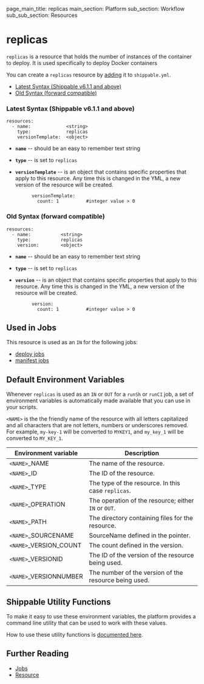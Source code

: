 page_main_title: replicas
main_section: Platform
sub_section: Workflow
sub_sub_section: Resources

# replicas
`replicas` is a resource that holds the number of instances of the container to deploy. It is used specifically to deploy Docker containers

You can create a `replicas` resource by [adding](/platform/tutorial/workflow/crud-resource#adding) it to `shippable.yml`.

- [Latest Syntax (Shippable v6.1.1 and above)](#latestSyntax)
- [Old Syntax (forward compatible)](#oldSyntax)

<a name="latestSyntax"></a>
### Latest Syntax (Shippable v6.1.1 and above)


```
resources:
  - name:             <string>
    type:             replicas
    versionTemplate:  <object>
```

* **`name`** -- should be an easy to remember text string

* **`type`** -- is set to `replicas`

* **`versionTemplate`** -- is an object that contains specific properties that apply to this resource. Any time this is changed in the YML, a new version of the resource will be created.

	        versionTemplate:
	          count: 1          #integer value > 0

<a name="oldSyntax"></a>
### Old Syntax (forward compatible)


```
resources:
  - name:           <string>
    type:           replicas
    version:        <object>
```

* **`name`** -- should be an easy to remember text string

* **`type`** -- is set to `replicas`

* **`version`** -- is an object that contains specific properties that apply to this resource. Any time this is changed in the YML, a new version of the resource will be created.

	        version:
	          count: 1          #integer value > 0


## Used in Jobs
This resource is used as an `IN` for the following jobs:

* [deploy jobs](/platform/workflow/job/deploy/)
* [manifest jobs](/platform/workflow/job/manifest/)

## Default Environment Variables
Whenever `replicas` is used as an `IN` or `OUT` for a `runSh` or `runCI` job, a set of environment variables is automatically made available that you can use in your scripts.

`<NAME>` is the the friendly name of the resource with all letters capitalized and all characters that are not letters, numbers or underscores removed. For example, `my-key-1` will be converted to `MYKEY1`, and `my_key_1` will be converted to `MY_KEY_1`.

| Environment variable						| Description                         |
| ------------- 								|------------------------------------ |
| `<NAME>`\_NAME 							| The name of the resource. |
| `<NAME>`\_ID 								| The ID of the resource. |
| `<NAME>`\_TYPE 							| The type of the resource. In this case `replicas`. |
| `<NAME>`\_OPERATION 						| The operation of the resource; either `IN` or `OUT`. |
| `<NAME>`\_PATH 							| The directory containing files for the resource. |
| `<NAME>`\_SOURCENAME    					| SourceName defined in the pointer. |
| `<NAME>`\_VERSION\_COUNT 				| The count defined in the version. |
| `<NAME>`\_VERSIONID    					| The ID of the version of the resource being used. |
| `<NAME>`\_VERSIONNUMBER 					| The number of the version of the resource being used. |

## Shippable Utility Functions
To make it easy to use these environment variables, the platform provides a command line utility that can be used to work with these values.

How to use these utility functions is [documented here](/platform/tutorial/workflow/using-shipctl).

## Further Reading
* [Jobs](/platform/workflow/job/overview)
* [Resource](/platform/workflow/resource/overview)
